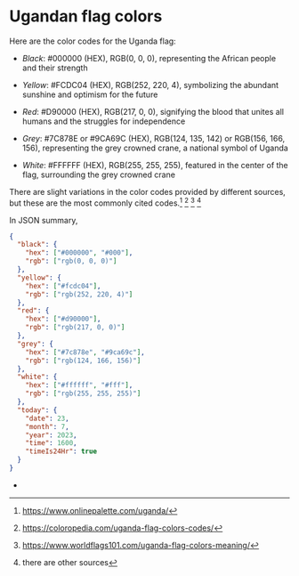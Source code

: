 # Ugandan flag colors

Here are the color codes for the Uganda flag:


- _Black_: <span>#000000</span> (HEX), <span>RGB(0, 0, 0)</span>, representing the African people and their strength

- _Yellow_: <span>#FCDC04</span> (HEX), <span>RGB(252, 220, 4)</span>, symbolizing the abundant sunshine and optimism for the future

- _Red_: <span>#D90000</span> (HEX), <span>RGB(217, 0, 0)</span>, signifying the blood that unites all humans and the struggles for independence

- _Grey_: <span>#7C878E</span> or <span> #9CA69C</span> (HEX), <span>RGB(124, 135, 142)</span> or <span>RGB(156, 166, 156)</span>, representing the grey crowned crane, a national symbol of Uganda

- _White_: <span>#FFFFFF</span> (HEX), <span>RGB(255, 255, 255)</span>, featured in the center of the flag, surrounding the grey crowned crane

<script>
const spans = document.querySelectorAll('span');
spans.forEach(span => {
span.style.background = span.textContent;
span.style.fontFamily = 'monospace';
span.style.textShadow = '0 0 2px black';
});
document.body.style.background = 'teal';
document.body.style.height = '100vh';
document.body.style.font = '120%/1.5 sans-serif'
document.body.style.color = '#fff'
</script>

There are slight variations in the color codes provided by different sources, but these are the most commonly cited codes.[^1] [^2] [^3] [^4]

> [^1]: <https://www.onlinepalette.com/uganda/>
> [^2]: <https://coloropedia.com/uganda-flag-colors-codes/>
> [^3]: <https://www.worldflags101.com/uganda-flag-colors-meaning/>

In JSON summary,

```json
{
  "black": {
    "hex": ["#000000", "#000"],
    "rgb": ["rgb(0, 0, 0)"]
  },
  "yellow": {
    "hex": ["#fcdc04"],
    "rgb": ["rgb(252, 220, 4)"]
  },
  "red": {
    "hex": ["#d90000"],
    "rgb": ["rgb(217, 0, 0)"]
  },
  "grey": {
    "hex": ["#7c878e", "#9ca69c"],
    "rgb": ["rgb(124, 166, 156)"]
  },
  "white": {
    "hex": ["#ffffff", "#fff"],
    "rgb": ["rgb(255, 255, 255)"]
  },
  "today": {
    "date": 23,
    "month": 7,
    "year": 2023,
    "time": 1600,
    "timeIs24Hr": true
  }
}
```

- [^4]: there are other sources
